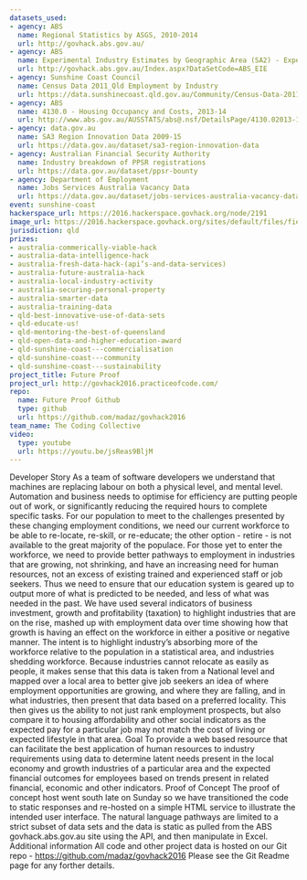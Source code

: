 ```yaml
---
datasets_used:
- agency: ABS
  name: Regional Statistics by ASGS, 2010-2014
  url: http://govhack.abs.gov.au/
- agency: ABS
  name: Experimental Industry Estimates by Geographic Area (SA2) - Experimental data and should not be used for analytical, decision or policy making purposes.
  url: http://govhack.abs.gov.au/Index.aspx?DataSetCode=ABS_EIE
- agency: Sunshine Coast Council
  name: Census Data 2011_Qld Employment by Industry
  url: https://data.sunshinecoast.qld.gov.au/Community/Census-Data-2011_Qld-Employment-by-Industry/grkm-3d2g
- agency: ABS
  name: 4130.0 - Housing Occupancy and Costs, 2013-14
  url: http://www.abs.gov.au/AUSSTATS/abs@.nsf/DetailsPage/4130.02013-14?OpenDocument
- agency: data.gov.au
  name: SA3 Region Innovation Data 2009-15
  url: https://data.gov.au/dataset/sa3-region-innovation-data
- agency: Australian Financial Security Authority
  name: Industry breakdown of PPSR registrations
  url: https://data.gov.au/dataset/ppsr-bounty
- agency: Department of Employment
  name: Jobs Services Australia Vacancy Data
  url: https://data.gov.au/dataset/jobs-services-australia-vacancy-data
event: sunshine-coast
hackerspace_url: https://2016.hackerspace.govhack.org/node/2191
image_url: https://2016.hackerspace.govhack.org/sites/default/files/field/image/Future-Proof-Logo-inverted.png
jurisdiction: qld
prizes:
- australia-commerically-viable-hack
- australia-data-intelligence-hack
- australia-fresh-data-hack-(api’s-and-data-services)
- australia-future-australia-hack
- australia-local-industry-activity
- australia-securing-personal-property
- australia-smarter-data
- australia-training-data
- qld-best-innovative-use-of-data-sets
- qld-educate-us!
- qld-mentoring-the-best-of-queensland
- qld-open-data-and-higher-education-award
- qld-sunshine-coast---commercialisation
- qld-sunshine-coast---community
- qld-sunshine-coast---sustainability
project_title: Future Proof
project_url: http://govhack2016.practiceofcode.com/
repo:
  name: Future Proof Github
  type: github
  url: https://github.com/madaz/govhack2016
team_name: The Coding Collective
video:
  type: youtube
  url: https://youtu.be/jsReas9BljM
---
```


Developer Story
As a team of software developers we understand that machines are replacing labour on both a physical level, and mental level. Automation and business needs to optimise for efficiency are putting people out of work, or significantly reducing the required hours to complete specific tasks. For our population to meet to the challenges presented by these changing employment conditions, we need our current workforce to be able to re-locate, re-skill, or re-educate; the other option - retire - is not available to the great majority of the populace.
For those yet to enter the workforce, we need to provide better pathways to employment in industries that are growing, not shrinking, and have an increasing need for human resources, not an excess of existing trained and experienced staff or job seekers. Thus we need to ensure that our education system is geared up to output more of what is predicted to be needed, and less of what was needed in the past.
We have used several indicators of business investment, growth and profitability (taxation) to highlight industries that are on the rise, mashed up with employment data over time showing how that growth is having an effect on the workforce in either a positive or negative manner. The intent is to highlight industry’s absorbing more of the workforce relative to the population in a statistical area, and industries shedding workforce.
Because industries cannot relocate as easily as people, it makes sense that this data is taken from a National level and mapped over a local area to better give job seekers an idea of where employment opportunities are growing, and where they are falling, and in what industries, then present that data based on a preferred locality. This then gives us the ability to not just rank employment prospects, but also compare it to housing affordability and other social indicators as the expected pay for a particular job may not match the cost of living or expected lifestyle in that area.
Goal
To provide a web based resource that can facilitate the best application of human resources to industry requirements using data to determine latent needs present in the local economy and growth industries of a particular area and the expected financial outcomes for employees based on trends present in related financial, economic and other indicators.
Proof of Concept
The proof of concept host went south late on Sunday so we have transitioned the code to static responses and re-hosted on a simple HTML service to illustrate the intended user interface. The natural language pathways are limited to a strict subset of data sets and the data is static as pulled from the ABS govhack.abs.gov.au site using the API, and then manipulate in Excel.
Additional information
All code and other project data is hosted on our Git repo - https://github.com/madaz/govhack2016
Please see the Git Readme page for any forther details.